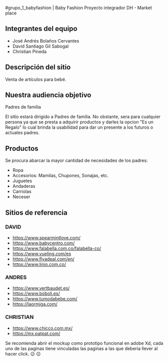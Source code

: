 #grupo_1_babyfashion | Baby Fashion
Proyecto integrador DH - Market place



## Integrantes del equipo

- José Andrés Bolaños Cervantes
- David Santiago Gil Sabogal
- Christian Pineda



## Descripción del sitio

Venta de artículos para bebé.


## Nuestra audiencia objetivo

Padres de familia

El sitio estará dirigido a Padres de familia. 
No obstante, sera para cualquier persona ya que se presta a adquirir productos y darles la opcion "Es un Regalo" 
lo cual brinda la usabilidad para dar un presente a los futuros o actuales padres.

## Productos

Se procura abarcar la mayor cantidad de necesidades de los padres:

- Ropa
- Accesorios: Mamilas, Chupones, Sonajas, etc.
- Juguetes
- Andaderas
- Carriolas
- Neceser

## Sitios de referencia

### DAVID 
- https://www.spearmintlove.com/
- https://www.babycentro.com/
- https://www.falabella.com.co/falabella-co/
- https://www.vueling.com/es
- https://www.flyadeal.com/en/
- https://www.linio.com.co/

### ANDRES
- https://www.vertbaudet.es/
- https://www.boboli.es/
- https://www.tumodabebe.com/
- https://laormiga.com/

### CHRISTIAN
- https://www.chicco.com.mx/
- https://mx.patpat.com/

Se recomienda abrir el mockup como prototipo funcional en adobe Xd, cada uno de las paginas tiene vinculadas las paginas a las que deberia llever al hacer click.	:wink:	:wink:
